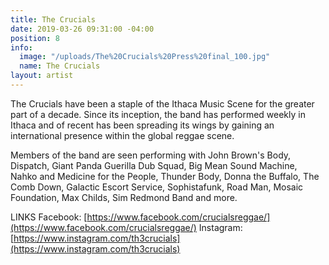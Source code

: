 ```yaml
---
title: The Crucials
date: 2019-03-26 09:31:00 -04:00
position: 8
info:
  image: "/uploads/The%20Crucials%20Press%20final_100.jpg"
  name: The Crucials
layout: artist
---
```


The Crucials have been a staple of the Ithaca Music Scene for the greater part of a decade. Since its inception, the band has performed weekly in Ithaca and of recent has been spreading its wings by gaining an international presence within the global reggae scene. 

Members of the band are seen performing with John Brown's Body, Dispatch, Giant Panda Guerilla Dub Squad, Big Mean Sound Machine, Nahko and Medicine for the People, Thunder Body, Donna the Buffalo, The Comb Down, Galactic Escort Service, Sophistafunk, Road Man, Mosaic Foundation, Max Childs, Sim Redmond Band and more.


LINKS
Facebook: [https://www.facebook.com/crucialsreggae/](https://www.facebook.com/crucialsreggae/)
Instagram: [https://www.instagram.com/th3crucials](https://www.instagram.com/th3crucials)

